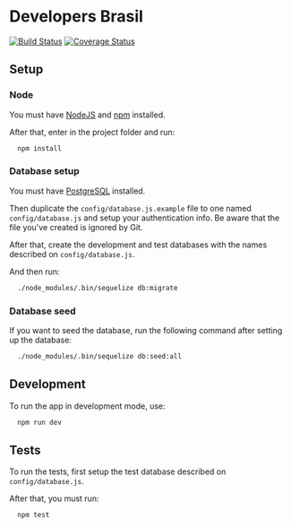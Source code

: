 # Developers Brasil

[![Build Status](https://travis-ci.org/developer-news-brazil/www.svg?branch=master)](https://travis-ci.org/developer-news-brazil/www) [![Coverage Status](https://coveralls.io/repos/github/developer-news-brazil/www/badge.svg?branch=master)](https://coveralls.io/github/developer-news-brazil/www?branch=master)

## Setup

### Node

You must have [NodeJS](http://nodejs.org/) and [npm](http://npmjs.com/) installed.

After that, enter in the project folder and run:

```sh
  npm install
```

### Database setup

You must have [PostgreSQL](http://www.postgresql.org/) installed.

Then duplicate the `config/database.js.example` file to one named `config/database.js` and setup your authentication info. Be aware that the file you've created is ignored by Git.

After that, create the development and test databases with the names described on `config/database.js`.

And then run:

```sh
  ./node_modules/.bin/sequelize db:migrate
```

### Database seed

If you want to seed the database, run the following command after setting up the database:

```sh
  ./node_modules/.bin/sequelize db:seed:all
```

## Development

To run the app in development mode, use:

```sh
  npm run dev
```

## Tests

To run the tests, first setup the test database described on `config/database.js`.

After that, you must run:

```
  npm test
```

